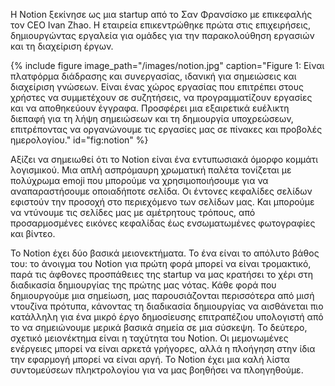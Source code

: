 Η Notion ξεκίνησε ως μια startup από το Σαν Φρανσίσκο με επικεφαλής τον CEO Ivan Zhao. Η εταιρεία επικεντρώθηκε πρώτα στις επιχειρήσεις, δημιουργώντας εργαλεία για ομάδες για την παρακολούθηση εργασιών και τη διαχείριση έργων. 

{% include figure image_path="/images/notion.jpg" caption="Figure 1: Είναι πλατφόρμα διάδρασης και συνεργασίας, ιδανική για σημειώσεις και διαχείριση γνώσεων. Είναι ένας χώρος εργασίας που επιτρέπει στους χρήστες να συμμετέχουν σε συζητήσεις, να προγραμματίζουν εργασίες και να αποθηκεύουν έγγραφα. Προσφέρει μια εξαιρετικά ευέλικτη διεπαφή για τη λήψη σημειώσεων και τη δημιουργία υποχρεώσεων, επιτρέποντας να οργανώνουμε τις εργασίες μας σε πίνακες και προβολές ημερολογίου." id="fig:notion" %} 

Αξίζει να σημειωθεί ότι το Notion είναι ένα εντυπωσιακά όμορφο κομμάτι λογισμικού. Μια απλή ασπρόμαυρη χρωματική παλέτα τονίζεται με πολύχρωμα emoji που μπορούμε να χρησιμοποιήσουμε για να αναπαραστήσουμε οποιαδήποτε σελίδα. Οι έντονες κεφαλίδες σελίδων εφιστούν την προσοχή στο περιεχόμενο των σελίδων μας. Και μπορούμε να ντύνουμε τις σελίδες μας με αμέτρητους τρόπους, από προσαρμοσμένες εικόνες κεφαλίδας έως ενσωματωμένες φωτογραφίες και βίντεο. 

Το Notion έχει δύο βασικά μειονεκτήματα. Το ένα είναι το απόλυτο βάθος του: το άνοιγμα του Notion για πρώτη φορά μπορεί να είναι τρομακτικό, παρά τις άφθονες προσπάθειες της startup να μας κρατήσει το χέρι στη διαδικασία δημιουργίας της πρώτης μας νότας. Κάθε φορά που δημιουργούμε μια σημείωση, μας παρουσιάζονται περισσότερα από μισή ντουζίνα πρότυπα, κάνοντας τη διαδικασία δημιουργίας να αισθάνεται πιο κατάλληλη για ένα μικρό έργο δημοσίευσης επιτραπέζιου υπολογιστή από το να σημειώνουμε μερικά βασικά σημεία σε μια σύσκεψη. Το δεύτερο, σχετικό μειονέκτημα είναι η ταχύτητα του Notion. Οι μεμονωμένες ενέργειες μπορεί να είναι αρκετά γρήγορες, αλλά η πλοήγηση στην ίδια την εφαρμογή μπορεί να είναι αργή. Το Notion έχει μια καλή λίστα συντομεύσεων πληκτρολογίου για να μας βοηθήσει να πλοηγηθούμε.
